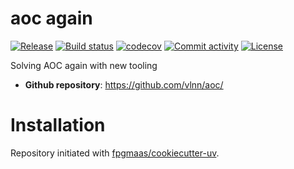 # aoc again

[![Release](https://img.shields.io/github/v/release/vlnn/aoc)](https://img.shields.io/github/v/release/vlnn/aoc)
[![Build status](https://img.shields.io/github/actions/workflow/status/vlnn/aoc/main.yml?branch=main)](https://github.com/vlnn/aoc/actions/workflows/main.yml?query=branch%3Amain)
[![codecov](https://codecov.io/gh/vlnn/aoc/branch/main/graph/badge.svg)](https://codecov.io/gh/vlnn/aoc)
[![Commit activity](https://img.shields.io/github/commit-activity/m/vlnn/aoc)](https://img.shields.io/github/commit-activity/m/vlnn/aoc)
[![License](https://img.shields.io/github/license/vlnn/aoc)](https://img.shields.io/github/license/vlnn/aoc)

Solving AOC again with new tooling

- **Github repository**: <https://github.com/vlnn/aoc/>

# Installation



Repository initiated with [fpgmaas/cookiecutter-uv](https://github.com/fpgmaas/cookiecutter-uv).
